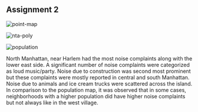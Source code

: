 ## Assignment 2
![point-map](https://user-images.githubusercontent.com/105950235/196010344-3db9c970-a0ec-4c38-aed2-01e59fc161f9.png)

![nta-poly](https://user-images.githubusercontent.com/105950235/196010341-1aab1624-d009-4292-802c-c105f7cce941.png)

![population](https://user-images.githubusercontent.com/105950235/196793098-753e6145-7669-4de7-a3a7-2f1ab794d066.png)

North Manhattan, near Harlem had the most noise complaints along with the lower east side. A significant number of noise complaints were categorized as loud music/party.
Noise due to construction was second most prominent but these complaints were mostly reported in central and south Manhattan. Noise due to animals and ice cream trucks were scattered across the island. In comparison to the population map, it was observed that in some cases, neighborhoods with a higher population did have higher noise complaints but not always like in the west village.

